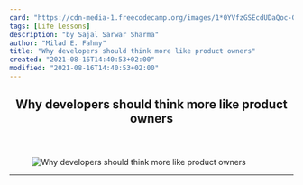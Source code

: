 ```yaml
---
card: "https://cdn-media-1.freecodecamp.org/images/1*0YVfzGSEcdUDaQoc-GpsIA.jpeg"
tags: [Life Lessons]
description: "by Sajal Sarwar Sharma"
author: "Milad E. Fahmy"
title: "Why developers should think more like product owners"
created: "2021-08-16T14:40:53+02:00"
modified: "2021-08-16T14:40:53+02:00"
---
```

<div class="site-wrapper">
<main id="site-main" class="site-main outer">
<div class="inner">
<article class="post-full post tag-life-lessons tag-self-improvement tag-education tag-tech tag-programming ">
<header class="post-full-header">
<h1 class="post-full-title">Why developers should think more like product owners</h1>
</header>
<figure class="post-full-image">
<picture>
<source media="(max-width: 700px)" sizes="1px" srcset="data:image/gif;base64,R0lGODlhAQABAIAAAAAAAP///yH5BAEAAAAALAAAAAABAAEAAAIBRAA7 1w">
<source media="(min-width: 701px)" sizes="(max-width: 800px) 400px,
(max-width: 1170px) 700px,
1400px" srcset="https://cdn-media-1.freecodecamp.org/images/1*0YVfzGSEcdUDaQoc-GpsIA.jpeg 300w,
https://cdn-media-1.freecodecamp.org/images/1*0YVfzGSEcdUDaQoc-GpsIA.jpeg 600w,
https://cdn-media-1.freecodecamp.org/images/1*0YVfzGSEcdUDaQoc-GpsIA.jpeg 1000w,
https://cdn-media-1.freecodecamp.org/images/1*0YVfzGSEcdUDaQoc-GpsIA.jpeg 2000w">
<img onerror="this.style.display='none'" src="https://cdn-media-1.freecodecamp.org/images/1*0YVfzGSEcdUDaQoc-GpsIA.jpeg" alt="Why developers should think more like product owners">
</picture>
</figure>
<section class="post-full-content">
<div class="post-content medium-migrated-article">
</div>
<hr>
</section>
</article>
</div>
</main>
</div>
<!-- Google Tag Manager (noscript) -->
<!-- End Google Tag Manager (noscript) -->
